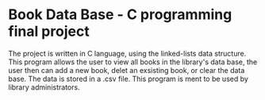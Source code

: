 # Book Data Base - C programming final project

The project is written in C language, using the linked-lists data structure.
This program allows the user to view all books in the library's data base, the user then can add a new book, delet an exsisting book, or clear the data base.
The data is stored in a .csv file.
This program is ment to be used by library administrators.